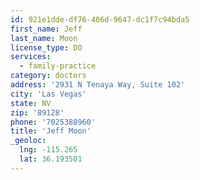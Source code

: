 ```yaml
---
id: 921e1dde-df76-406d-9647-dc1f7c94bda5
first_name: Jeff
last_name: Moon
license_type: DO
services:
  - family-practice
category: doctors
address: '2931 N Tenaya Way, Suite 102'
city: 'Las Vegas'
state: NV
zip: '89128'
phone: '7025388960'
title: 'Jeff Moon'
_geoloc:
  lng: -115.265
  lat: 36.193501
---
```

